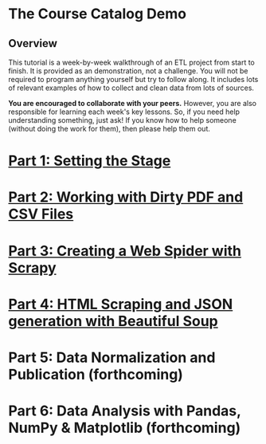 # The Course Catalog Demo

## Overview
This tutorial is a week-by-week walkthrough of an ETL project from start to finish. It is provided as an demonstration, not a challenge. You will not be required to program anything yourself but try to follow along. It includes lots of relevant examples of how to collect and clean data from lots of sources. 

__You are encouraged to collaborate with your peers.__ However, you are also responsible for learning each week's key lessons. So, if you need help understanding something, just ask! If you know how to help someone (without doing the work for them), then please help them out.

# [Part 1: Setting the Stage](Part1.md)
# [Part 2: Working with Dirty PDF and CSV Files](Part2.md)
# [Part 3: Creating a Web Spider with Scrapy](Part3.md)
# [Part 4: HTML Scraping and JSON generation with Beautiful Soup](Part4.md)
# Part 5: Data Normalization and Publication (forthcoming)
# Part 6: Data Analysis with Pandas, NumPy & Matplotlib (forthcoming)

